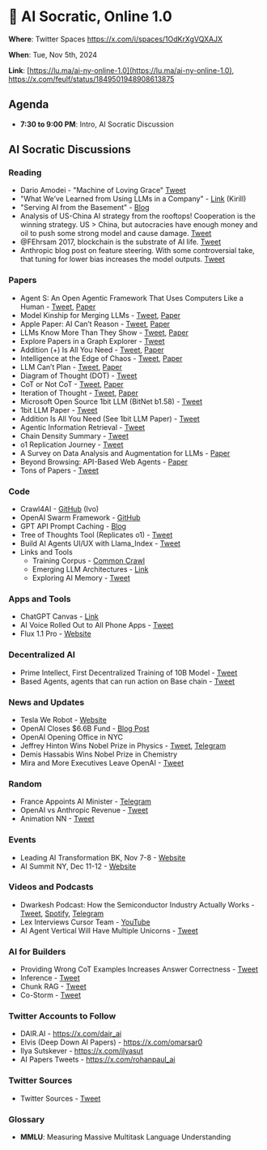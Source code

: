 # 🏺 AI Socratic, Online 1.0

**Where**: Twitter Spaces https://x.com/i/spaces/1OdKrXgVQXAJX

**When**: Tue, Nov 5th, 2024

**Link**: [https://lu.ma/ai-ny-online-1.0](https://lu.ma/ai-ny-online-1.0), ​https://x.com/feulf/status/1849501948908613875

## Agenda

- **7:30 to 9:00 PM**: Intro, AI Socratic Discussion

## AI Socratic Discussions

### Reading

- Dario Amodei - "Machine of Loving Grace" [Tweet](https://x.com/DarioAmodei/status/1844830404064288934)
- "What We’ve Learned from Using LLMs in a Company" - [Link](https://applied-llms.org/#design-your-ux-for-human-in-the-loop) (Kirill)
- "Serving AI from the Basement" - [Blog](https://www.ahmadosman.com/blog/serving-ai-from-the-basement-part-ii/)
- Analysis of US-China AI strategy from the rooftops! Cooperation is the winning strategy. US > China, but autocracies have enough money and oil to push some strong model and cause damage. [Tweet](https://x.com/labenz/status/1849268348757938641)
- @FEhrsam 2017, blockchain is the substrate of AI life. [Tweet](https://x.com/js_horne/status/1849162754579476848)
- Anthropic blog post on feature steering. With some controversial take, that tuning for lower bias increases the model outputs. [Tweet](https://x.com/AnthropicAI/status/1849840131412296039)

### Papers

- Agent S: An Open Agentic Framework That Uses Computers Like a Human - [Tweet](https://x.com/MFarajtabar/status/1844456880971858028), [Paper](https://arxiv.org/abs/2410.08164v1)
- Model Kinship for Merging LLMs - [Tweet](https://x.com/omarsar0/status/1846753148007846329), [Paper](https://arxiv.org/abs/2410.12613)
- Apple Paper: AI Can’t Reason - [Tweet](https://x.com/MFarajtabar/status/1844456880971858028), [Paper](https://arxiv.org/pdf/2410.05229)
- LLMs Know More Than They Show - [Tweet](https://x.com/omarsar0/status/1842240840389001381), [Paper](https://arxiv.org/pdf/2410.02707)
- Explore Papers in a Graph Explorer - [Tweet](https://x.com/leland_mcinnes/status/1844111271903494338?7a=)
- Addition (+) Is All You Need - [Tweet](https://x.com/omarsar0/status/1844043652966072742), [Paper](https://arxiv.org/pdf/2410.00907)
- Intelligence at the Edge of Chaos - [Tweet](https://x.com/rohanpaul_ai/status/1844140597730263514?2=), [Paper](https://www.arxiv.org/pdf/2410.02536)
- LLM Can’t Plan - [Tweet](https://x.com/omarsar0/status/1838353480672563581), [Paper](https://arxiv.org/pdf/2409.13373)
- Diagram of Thought (DOT) - [Tweet](https://x.com/omarsar0/status/1835882277563179512)
- CoT or Not CoT - [Tweet](https://x.com/omarsar0/status/1836599280477299013), [Paper](https://arxiv.org/pdf/2409.12183)
- Iteration of Thought - [Tweet](https://x.com/omarsar0/status/1836977595847692671), [Paper](https://arxiv.org/pdf/2409.12618)
- Microsoft Open Source 1bit LLM (BitNet b1.58) - [Tweet](https://x.com/rohanpaul_ai/status/1847814379657462201)
- 1bit LLM Paper - [Tweet](https://x.com/rohanpaul_ai/status/1848061956697301072)
- Addition Is All You Need (See 1bit LLM Paper) - [Tweet](https://x.com/rohanpaul_ai/status/1848383106736398456)
- Agentic Information Retrieval - [Tweet](https://x.com/omarsar0/status/1848396596230127655?s=46)
- Chain Density Summary - [Tweet](https://x.com/rohanpaul_ai/status/1850567446475788417)
- o1 Replication Journey - [Tweet](https://x.com/omarsar0/status/1850748790308761988)
- A Survey on Data Analysis and Augmentation for LLMs - [Paper](https://arxiv.org/pdf/2410.12896)
- Beyond Browsing: API-Based Web Agents - [Paper](https://arxiv.org/abs/2410.16464)
- Tons of Papers - [Tweet](https://x.com/TheAITimeline/status/1850237734381834447)

### Code

- Crawl4AI - [GitHub](https://github.com/unclecode/crawl4ai) (Ivo)
- OpenAI Swarm Framework - [GitHub](https://github.com/openai/swarm)
- GPT API Prompt Caching - [Blog](https://openai.com/index/api-prompt-caching/)
- Tree of Thoughts Tool (Replicates o1) - [Tweet](https://x.com/pranavmarla/status/1838590157265539307)
- Build AI Agents UI/UX with Llama_Index - [Tweet](https://x.com/llama_index/status/1837154691001520367)
- Links and Tools
  - Training Corpus - [Common Crawl](https://commoncrawl.org)
  - Emerging LLM Architectures - [Link](https://a16z.com/emerging-architectures-for-llm-applications/)
  - Exploring AI Memory - [Tweet](https://x.com/TGUPJ/status/1848548324388778386)


### Apps and Tools

- ChatGPT Canvas - [Link](https://openai.com/index/introducing-canvas/)
- AI Voice Rolled Out to All Phone Apps - [Tweet](https://x.com/sama/status/1838864011321872407?26=)
- Flux 1.1 Pro - [Website](https://t.me/c/1915094366/383/2453)

### Decentralized AI

- Prime Intellect, First Decentralized Training of 10B Model - [Tweet](https://x.com/PrimeIntellect/status/1844814829154169038)
- Based Agents, agents that can run action on Base chain - [Tweet](https://x.com/MurrLincoln/status/1850226148594082120)

### News and Updates

- Tesla We Robot - [Website](https://www.tesla.com/we-robot)
- OpenAI Closes $6.6B Fund - [Blog Post](https://openai.com/index/scale-the-benefits-of-ai/)
- OpenAI Opening Office in NYC
- Jeffrey Hinton Wins Nobel Prize in Physics - [Tweet](https://x.com/jmannhart/status/1843831370352865711?s=46), [Telegram](https://t.me/c/1915094366/383/2458)
- Demis Hassabis Wins Nobel Prize in Chemistry
- Mira and More Executives Leave OpenAI - [Tweet](https://x.com/miramurati/status/1839025700009030027)

### Random

- France Appoints AI Minister - [Telegram](https://t.me/c/1915094366/383/2446)
- OpenAI vs Anthropic Revenue - [Tweet](https://x.com/tanayj/status/1841345929993212211)
- Animation NN - [Tweet](https://x.com/gabeElbling/status/1850220333631943068)

### Events

- Leading AI Transformation BK, Nov 7-8 - [Website](https://www.conference-board.org/events/leading-ai-transformation)
- AI Summit NY, Dec 11-12 - [Website](https://newyork.theaisummit.com/)

### Videos and Podcasts

- Dwarkesh Podcast: How the Semiconductor Industry Actually Works - [Tweet](https://x.com/dwarkesh_sp/status/1842262083825738058?s=46), [Spotify](https://open.spotify.com/episode/6q1XODE2L5bqqBwe7434S7), [Telegram](https://t.me/c/1915094366/1589/2423)
- Lex Interviews Cursor Team - [YouTube](https://www.youtube.com/watch?v=oFfVt3S51T4)
- AI Agent Vertical Will Have Multiple Unicorns - [Tweet](https://x.com/garrytan/status/1842675062811545902)


### AI for Builders

- Providing Wrong CoT Examples Increases Answer Correctness - [Tweet](https://x.com/omarsar0/status/1849139985712369907)
- Inference - [Tweet](https://x.com/rohanpaul_ai/status/1849453447579324592)
- Chunk RAG - [Tweet](https://x.com/omarsar0/status/1850742796673744954)
- Co-Storm - [Tweet](https://x.com/YuchengJiang0/status/1850925017049280527)

### Twitter Accounts to Follow
- DAIR.AI - https://x.com/dair_ai
- Elvis (Deep Down AI Papers) - https://x.com/omarsar0
- Ilya Sutskever - https://x.com/ilyasut
- AI Papers Tweets - https://x.com/rohanpaul_ai

### Twitter Sources
- Twitter Sources - [Tweet](https://x.com/omarsar0/status/1850240626882674885)

### **Glossary**
- **MMLU**: Measuring Massive Multitask Language Understanding
